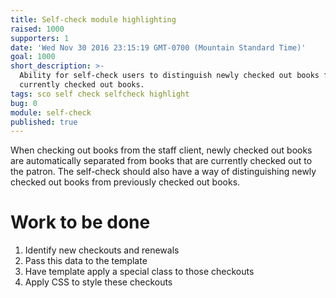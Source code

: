 ```yaml
---
title: Self-check module highlighting
raised: 1000
supporters: 1
date: 'Wed Nov 30 2016 23:15:19 GMT-0700 (Mountain Standard Time)'
goal: 1000
short_description: >-
  Ability for self-check users to distinguish newly checked out books from
  currently checked out books.
tags: sco self check selfcheck highlight
bug: 0
module: self-check
published: true
---
```


When checking out books from the staff client, newly checked out books are automatically separated from books that are currently checked out to the patron. The self-check should also have a way of distinguishing newly checked out books from previously checked out books.

# Work to be done
1. Identify new checkouts and renewals
2. Pass this data to the template
3. Have template apply a special class to those checkouts
4. Apply CSS to style these checkouts
